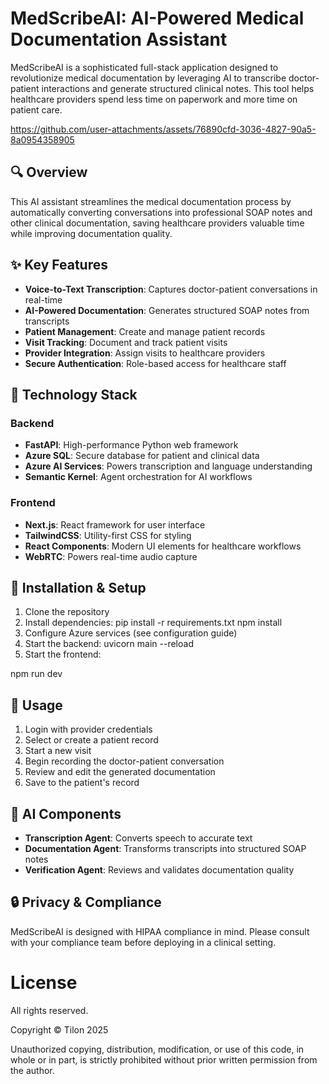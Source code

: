 # MedScribeAI: AI-Powered Medical Documentation Assistant

MedScribeAI is a sophisticated full-stack application designed to revolutionize medical documentation by leveraging AI to transcribe doctor-patient interactions and generate structured clinical notes. This tool helps healthcare providers spend less time on paperwork and more time on patient care.

https://github.com/user-attachments/assets/76890cfd-3036-4827-90a5-8a0954358905

## 🔍 Overview

This AI assistant streamlines the medical documentation process by automatically converting conversations into professional SOAP notes and other clinical documentation, saving healthcare providers valuable time while improving documentation quality.

## ✨ Key Features

- **Voice-to-Text Transcription**: Captures doctor-patient conversations in real-time
- **AI-Powered Documentation**: Generates structured SOAP notes from transcripts
- **Patient Management**: Create and manage patient records
- **Visit Tracking**: Document and track patient visits
- **Provider Integration**: Assign visits to healthcare providers
- **Secure Authentication**: Role-based access for healthcare staff

## 🧰 Technology Stack

### Backend
- **FastAPI**: High-performance Python web framework
- **Azure SQL**: Secure database for patient and clinical data
- **Azure AI Services**: Powers transcription and language understanding
- **Semantic Kernel**: Agent orchestration for AI workflows

### Frontend
- **Next.js**: React framework for user interface
- **TailwindCSS**: Utility-first CSS for styling
- **React Components**: Modern UI elements for healthcare workflows
- **WebRTC**: Powers real-time audio capture

## 🚀 Installation & Setup

1. Clone the repository
2. Install dependencies:
pip install -r requirements.txt
npm install
3. Configure Azure services (see configuration guide)
4. Start the backend:
uvicorn main --reload
5. Start the frontend:




npm run dev

## 📝 Usage

1. Login with provider credentials
2. Select or create a patient record
3. Start a new visit
4. Begin recording the doctor-patient conversation
5. Review and edit the generated documentation
6. Save to the patient's record

## 🧠 AI Components

- **Transcription Agent**: Converts speech to accurate text
- **Documentation Agent**: Transforms transcripts into structured SOAP notes
- **Verification Agent**: Reviews and validates documentation quality



## 🔒 Privacy & Compliance

MedScribeAI is designed with HIPAA compliance in mind. Please consult with your compliance team before deploying in a clinical setting.


# License

All rights reserved.

Copyright © Tilon 2025

Unauthorized copying, distribution, modification, or use of this code, in whole or in part, is strictly prohibited without prior written permission from the author.
